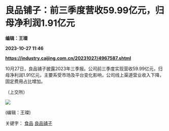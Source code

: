 # 良品铺子：前三季度营收59.99亿元，归母净利润1.91亿元
**编辑：王璨**

**2023-10-27 11:46**

**https://industry.caijing.com.cn/20231027/4967587.shtml**

10月27日，良品铺子披露2023年三季报。公司前三季度实现营收59.99亿元，归母净利润1.91亿元，主要系受市场及平台变化影响，公司线上渠道营业收入下降，固定费用占比增加。

（上交所）

![](https://tx1.cdn.caijing.com.cn/2014-03-27/114048455.jpg)

(编辑：王璨)

关键字： [食品](https://app.caijing.com.cn/tags.php?tag=%E9%A3%9F%E5%93%81 "食品") [良品铺子](https://app.caijing.com.cn/tags.php?tag=%E8%89%AF%E5%93%81%E9%93%BA%E5%AD%90 "良品铺子")